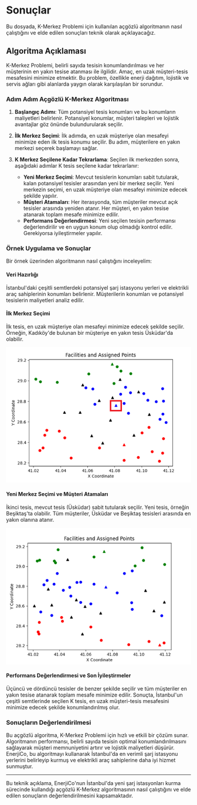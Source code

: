 # Sonuçlar

Bu dosyada, K-Merkez Problemi için kullanılan açgözlü algoritmanın nasıl çalıştığını ve elde edilen sonuçları teknik olarak açıklayacağız.

## Algoritma Açıklaması

K-Merkez Problemi, belirli sayıda tesisin konumlandırılması ve her müşterinin en yakın tesise atanması ile ilgilidir. Amaç, en uzak müşteri-tesis mesafesini minimize etmektir. Bu problem, özellikle enerji dağıtım, lojistik ve servis ağları gibi alanlarda yaygın olarak karşılaşılan bir sorundur.

### Adım Adım Açgözlü K-Merkez Algoritması

1. **Başlangıç Adımı**: Tüm potansiyel tesis konumları ve bu konumların maliyetleri belirlenir. Potansiyel konumlar, müşteri talepleri ve lojistik avantajlar göz önünde bulundurularak seçilir.

2. **İlk Merkez Seçimi**: İlk adımda, en uzak müşteriye olan mesafeyi minimize eden ilk tesis konumu seçilir. Bu adım, müşterilere en yakın merkezi seçerek başlamayı sağlar.

3. **K Merkez Seçilene Kadar Tekrarlama**: Seçilen ilk merkezden sonra, aşağıdaki adımlar K tesis seçilene kadar tekrarlanır:
    - **Yeni Merkez Seçimi**: Mevcut tesislerin konumları sabit tutularak, kalan potansiyel tesisler arasından yeni bir merkez seçilir. Yeni merkezin seçimi, en uzak müşteriye olan mesafeyi minimize edecek şekilde yapılır.
    - **Müşteri Atamaları**: Her iterasyonda, tüm müşteriler mevcut açık tesisler arasında yeniden atanır. Her müşteri, en yakın tesise atanarak toplam mesafe minimize edilir.
    - **Performans Değerlendirmesi**: Yeni seçilen tesisin performansı değerlendirilir ve en uygun konum olup olmadığı kontrol edilir. Gerekiyorsa iyileştirmeler yapılır.

### Örnek Uygulama ve Sonuçlar

Bir örnek üzerinden algoritmanın nasıl çalıştığını inceleyelim:

#### Veri Hazırlığı

İstanbul'daki çeşitli semtlerdeki potansiyel şarj istasyonu yerleri ve elektrikli araç sahiplerinin konumları belirlenir. Müşterilerin konumları ve potansiyel tesislerin maliyetleri analiz edilir.

#### İlk Merkez Seçimi

İlk tesis, en uzak müşteriye olan mesafeyi minimize edecek şekilde seçilir. Örneğin, Kadıköy'de bulunan bir müşteriye en yakın tesis Üsküdar'da olabilir.

![Veri Hazırlığı](./images/first-station.png)

#### Yeni Merkez Seçimi ve Müşteri Atamaları

İkinci tesis, mevcut tesis (Üsküdar) sabit tutularak seçilir. Yeni tesis, örneğin Beşiktaş'ta olabilir. Tüm müşteriler, Üsküdar ve Beşiktaş tesisleri arasında en yakın olanına atanır.

![İlk Merkez Seçimi](./images/graph.png)

#### Performans Değerlendirmesi ve Son İyileştirmeler

Üçüncü ve dördüncü tesisler de benzer şekilde seçilir ve tüm müşteriler en yakın tesise atanarak toplam mesafe minimize edilir. Sonuçta, İstanbul'un çeşitli semtlerinde seçilen K tesis, en uzak müşteri-tesis mesafesini minimize edecek şekilde konumlandırılmış olur.

### Sonuçların Değerlendirilmesi

Bu açgözlü algoritma, K-Merkez Problemi için hızlı ve etkili bir çözüm sunar. Algoritmanın performansı, belirli sayıda tesisin optimal konumlandırılmasını sağlayarak müşteri memnuniyetini artırır ve lojistik maliyetleri düşürür. EnerjiCo, bu algoritmayı kullanarak İstanbul'da en verimli şarj istasyonu yerlerini belirleyip kurmuş ve elektrikli araç sahiplerine daha iyi hizmet sunmuştur.

---

Bu teknik açıklama, EnerjiCo'nun İstanbul'da yeni şarj istasyonları kurma sürecinde kullandığı açgözlü K-Merkez algoritmasının nasıl çalıştığını ve elde edilen sonuçların değerlendirilmesini kapsamaktadır.
